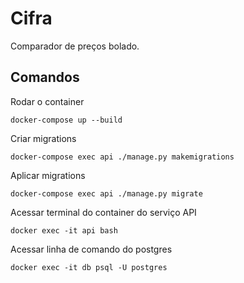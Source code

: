# Cifra
Comparador de preços bolado.

## Comandos

Rodar o container
```
docker-compose up --build
```

Criar migrations
```
docker-compose exec api ./manage.py makemigrations
```

Aplicar migrations
```
docker-compose exec api ./manage.py migrate
```

Acessar terminal do container do serviço API
```
docker exec -it api bash
```

Acessar linha de comando do postgres
```
docker exec -it db psql -U postgres
```
